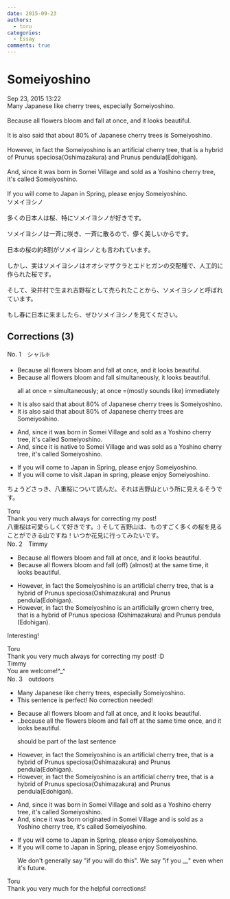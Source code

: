 ```yaml
---
date: 2015-09-23
authors:
  - toru
categories:
  - Essay
comments: true
---
```


# Someiyoshino
<div class="date">Sep 23, 2015 13:22</div>
<div id="post"><div id="body_show_ori">
Many Japanese like cherry trees, especially Someiyoshino.<br/><br/>Because all flowers bloom and fall at once, and it looks beautiful.<br/><br/>It is also said that about 80% of Japanese cherry trees is Someiyoshino.<br/><br/>However, in fact the Someiyoshino is an artificial cherry tree, that is a hybrid of Prunus speciosa(Oshimazakura) and Prunus pendula(Edohigan).<br/><br/>And, since it was born in Somei Village and sold as a Yoshino cherry tree, it's called Someiyoshino.<br/><br/>If you will come to Japan in Spring, please enjoy Someiyoshino.
</div></div>

<!-- more -->

<div id="post_ja"><div id="body_show_mo">
ソメイヨシノ<br/><br/>多くの日本人は桜、特にソメイヨシノが好きです。<br/><br/>ソメイヨシノは一斉に咲き、一斉に散るので、儚く美しいからです。<br/><br/>日本の桜の約8割がソメイヨシノとも言われています。<br/><br/>しかし、実はソメイヨシノはオオシマザクラとエドヒガンの交配種で、人工的に作られた桜です。<br/><br/>そして、染井村で生まれ吉野桜として売られたことから、ソメイヨシノと呼ばれています。<br/><br/>もし春に日本に来ましたら、ぜひソメイヨシノを見てください。
</div></div>

## Corrections (3)
<div id="block"><div class="first_name"> No. 1　<span class="just_name">シャル❇️</span></div><div id="block2">
<ul class="correction_field">
<li class="incorrect">Because all flowers bloom and fall at once, and it looks beautiful.</li>
<li class="corrected correct">
Because all flowers bloom and fall simultaneously, it looks beautiful.
<p class="correction_comment">all at once = simultaneously; at once =(mostly sounds like) immediately</p>
</li>
</ul>
<ul class="correction_field">
<li class="incorrect">It is also said that about 80% of Japanese cherry trees is Someiyoshino.</li>
<li class="corrected correct">
It is also said that about 80% of Japanese cherry trees are Someiyoshino.
</li>
</ul>
<ul class="correction_field">
<li class="incorrect">And, since it was born in Somei Village and sold as a Yoshino cherry tree, it's called Someiyoshino.</li>
<li class="corrected correct">
And, since it is native to Somei Village and was sold as a Yoshino cherry tree, it's called Someiyoshino.
</li>
</ul>
<ul class="correction_field">
<li class="incorrect">If you will come to Japan in Spring, please enjoy Someiyoshino.</li>
<li class="corrected correct">
If you <span class="sline">will come to</span> visit Japan in spring, please enjoy Someiyoshino.
</li>
</ul>
<p class="comment_small">
 ちょうどさっき、八重桜について読んだ。それは吉野山という所に見えるそうです。
</p>

</div><div class="name"><span class="just_name">Toru</span><br>
Thank you very much always for correcting my post! <br/>八重桜は可愛らしくて好きです。:) そして吉野山は、ものすごく多くの桜を見ることができる山ですね！いつか花見に行ってみたいです。
</div>
</div>
<div id="block"><div class="first_name"> No. 2　<span class="just_name">Timmy</span></div><div id="block2">
<ul class="correction_field">
<li class="incorrect">Because all flowers bloom and fall at once, and it looks beautiful.</li>
<li class="corrected correct">
Because all flowers bloom and fall (<span class="f_blue">off</span>) (<span class="f_blue">almost</span>) <span class="f_blue">at the same time</span>, it looks beautiful.
</li>
</ul>
<ul class="correction_field">
<li class="incorrect">However, in fact the Someiyoshino is an artificial cherry tree, that is a hybrid of Prunus speciosa(Oshimazakura) and Prunus pendula(Edohigan).</li>
<li class="corrected correct">
However, in fact the Someiyoshino is an artificial<span class="f_blue">ly</span> <span class="f_blue">grown</span> cherry tree, that is a hybrid of Prunus speciosa (Oshimazakura) and Prunus pendula (Edohigan).
</li>
</ul>
<p class="comment_small">
 Interesting!
</p>

</div><div class="name"><span class="just_name">Toru</span><br>
Thank you very much always for correcting my post! :D
</div>
<div class="name"><span class="just_name">Timmy</span><br>
You are welcome!^_^
</div>
</div>
<div id="block"><div class="first_name"> No. 3　<span class="just_name">outdoors</span></div><div id="block2">
<ul class="correction_field">
<li class="incorrect">Many Japanese like cherry trees, especially Someiyoshino.</li>
<li class="corrected perfect">This sentence is perfect! No correction needed!</li>
</ul>
<ul class="correction_field">
<li class="incorrect">Because all flowers bloom and fall at once, and it looks beautiful.</li>
<li class="corrected correct">
<span class="f_blue">..b</span>ecause all <span class="f_blue">the </span>flowers bloom and fall <span class="f_blue">off </span>at <span class="f_blue">the same time</span> <span class="sline">once</span>, and it looks beautiful.
<p class="correction_comment">should be part of the last sentence</p>
</li>
</ul>
<ul class="correction_field">
<li class="incorrect">However, in fact the Someiyoshino is an artificial cherry tree, that is a hybrid of Prunus speciosa(Oshimazakura) and Prunus pendula(Edohigan).</li>
<li class="corrected correct">
However, in fact the Someiyoshino is an artificial cherry tree, <span class="sline">that is</span> a hybrid of Prunus speciosa(Oshimazakura) and Prunus pendula(Edohigan).
</li>
</ul>
<ul class="correction_field">
<li class="incorrect">And, since it was born in Somei Village and sold as a Yoshino cherry tree, it's called Someiyoshino.</li>
<li class="corrected correct">
And, since it <span class="sline">was born</span> <span class="f_blue">originated </span>in Somei Village and <span class="f_blue">is </span>sold as a Yoshino cherry tree, it's called Someiyoshino.
</li>
</ul>
<ul class="correction_field">
<li class="incorrect">If you will come to Japan in Spring, please enjoy Someiyoshino.</li>
<li class="corrected correct">
If you <span class="sline">will</span> come to Japan in Spring, please enjoy Someiyoshino.
<p class="correction_comment">We don't generally say "if you will do this". We say "if you __" even when it's future.</p>
</li>
</ul>
</div><div class="name"><span class="just_name">Toru</span><br>
Thank you very much for the helpful corrections!
</div>
</div>
